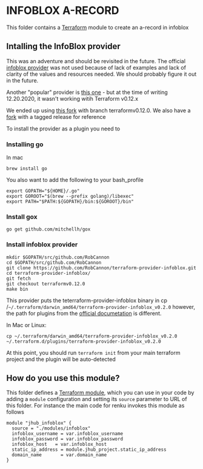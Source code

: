 # INFOBLOX A-RECORD

This folder contains a [Terraform](https://www.terraform.io/) module to create an a-record in infoblox

## Intalling the InfoBlox provider

This was an adventure and should be revisited in the future.
The official [infoblox provider](https://github.com/infobloxopen/terraform-provider-infoblox) was not used because of lack of examples and lack of clarity of the values and resources needed. We should probably figure it out in the future.

Another "popular" provider is [this one](https://github.com/prudhvitella/terraform-provider-infoblox) - but at the time of writing 12.20.2020, it wasn't working witih Terraform v0.12.x

We ended up using [this fork](https://github.com/RobCannon/terraform-provider-infoblox) with branch terraformv0.12.0. We also have a [fork](https://github.com/brown-ccv/terraform-provider-infoblox) with a tagged release for reference

To install the provider as a plugin you need to

### Installing go

In mac
```
brew install go
```

You also want to add the following to your bash_profile

```
export GOPATH="${HOME}/.go"
export GOROOT="$(brew --prefix golang)/libexec"
export PATH="$PATH:${GOPATH}/bin:${GOROOT}/bin"
```

### Install gox

```
go get github.com/mitchellh/gox
```

### Install infoblox provider

```
mkdir $GOPATH/src/github.com/RobCannon
cd $GOPATH/src/github.com/RobCannon
git clone https://github.com/RobCannon/terraform-provider-infoblox.git
cd terraform-provider-infoblox/
git fetch
git checkout terraformv0.12.0
make bin
```

This provider puts the teterraform-provider-infoblox binary in cp /`~/.terraform/darwin_amd64/terraform-provider-infoblox_v0.2.0` however, the path for plugins from the [official documetation](https://www.terraform.io/docs/plugins/basics.html#installing-a-plugin) is different.

In Mac or Linux:
```
cp ~/.terraform/darwin_amd64/terraform-provider-infoblox_v0.2.0 ~/.terraform.d/plugins/terraform-provider-infoblox_v0.2.0
```

At this point, you should run `terraform init` from your main terraform project and the plugin will be auto-detected


## How do you use this module?

This folder defines a [Terraform module](https://www.terraform.io/docs/modules/usage.html), which you can use in your
code by adding a `module` configuration and setting its `source` parameter to URL of this folder. For instance the main code for renku invokes this module as follows

```hcl
module "jhub_infoblox" {
  source = "./modules/infoblox"
  infoblox_username = var.infoblox_username
  infoblox_password = var.infoblox_password
  infoblox_host   = var.infoblox_host
  static_ip_address = module.jhub_project.static_ip_address
  domain_name       = var.domain_name
}
```